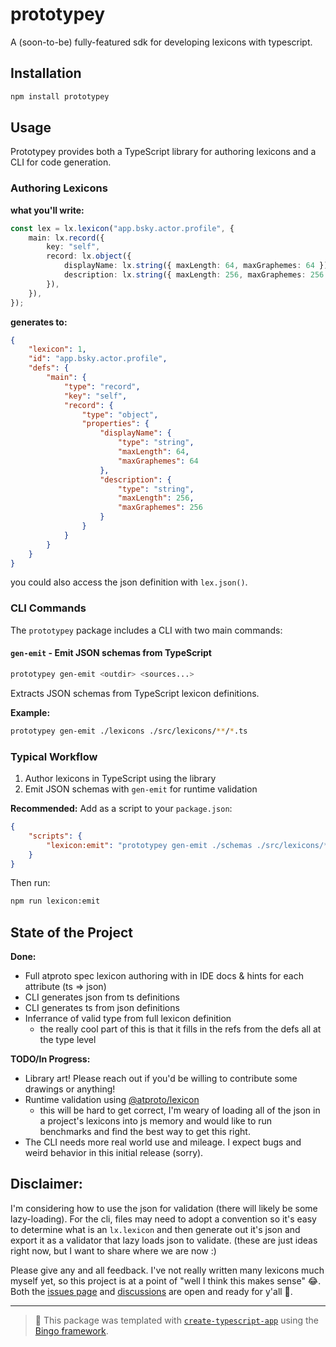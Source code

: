 # prototypey

A (soon-to-be) fully-featured sdk for developing lexicons with typescript.

## Installation

```bash
npm install prototypey
```

## Usage

Prototypey provides both a TypeScript library for authoring lexicons and a CLI for code generation.

### Authoring Lexicons

**what you'll write:**

```ts
const lex = lx.lexicon("app.bsky.actor.profile", {
	main: lx.record({
		key: "self",
		record: lx.object({
			displayName: lx.string({ maxLength: 64, maxGraphemes: 64 }),
			description: lx.string({ maxLength: 256, maxGraphemes: 256 }),
		}),
	}),
});
```

**generates to:**

```json
{
	"lexicon": 1,
	"id": "app.bsky.actor.profile",
	"defs": {
		"main": {
			"type": "record",
			"key": "self",
			"record": {
				"type": "object",
				"properties": {
					"displayName": {
						"type": "string",
						"maxLength": 64,
						"maxGraphemes": 64
					},
					"description": {
						"type": "string",
						"maxLength": 256,
						"maxGraphemes": 256
					}
				}
			}
		}
	}
}
```

you could also access the json definition with `lex.json()`.

### CLI Commands

The `prototypey` package includes a CLI with two main commands:

#### `gen-emit` - Emit JSON schemas from TypeScript

```bash
prototypey gen-emit <outdir> <sources...>
```

Extracts JSON schemas from TypeScript lexicon definitions.

**Example:**

```bash
prototypey gen-emit ./lexicons ./src/lexicons/**/*.ts
```

### Typical Workflow

1. Author lexicons in TypeScript using the library
2. Emit JSON schemas with `gen-emit` for runtime validation

**Recommended:** Add as a script to your `package.json`:

```json
{
	"scripts": {
		"lexicon:emit": "prototypey gen-emit ./schemas ./src/lexicons/**/*.ts"
	}
}
```

Then run:

```bash
npm run lexicon:emit
```

## State of the Project

**Done:**

- Full atproto spec lexicon authoring with in IDE docs & hints for each attribute (ts => json)
- CLI generates json from ts definitions
- CLI generates ts from json definitions
- Inferrance of valid type from full lexicon definition
  - the really cool part of this is that it fills in the refs from the defs all at the type level

**TODO/In Progress:**

- Library art! Please reach out if you'd be willing to contribute some drawings or anything!
- Runtime validation using [@atproto/lexicon](https://www.npmjs.com/package/@atproto/lexicon)
  - this will be hard to get correct, I'm weary of loading all of the json in a project's lexicons into js memory and would like to run benchmarks and find the best way to get this right.
- The CLI needs more real world use and mileage. I expect bugs and weird behavior in this initial release (sorry).

## Disclaimer:

I'm considering how to use the json for validation (there will likely be some lazy-loading). For the cli,
files may need to adopt a convention so it's easy to determine what is an `lx.lexicon` and then generate out it's json and export it as a validator that lazy loads json to validate. (these are just ideas right now, but I want to share where we are now :)

Please give any and all feedback. I've not really written many lexicons much myself yet, so this project is at a point of "well I think this makes sense" 😂. Both the [issues page](https://github.com/tylersayshi/prototypey/issues) and [discussions](https://github.com/tylersayshi/prototypey/discussions) are open and ready for y'all 🙂.

---

> 💝 This package was templated with
> [`create-typescript-app`](https://github.com/JoshuaKGoldberg/create-typescript-app)
> using the [Bingo framework](https://create.bingo).
